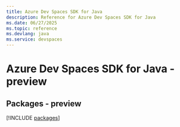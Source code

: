 ```yaml
---
title: Azure Dev Spaces SDK for Java
description: Reference for Azure Dev Spaces SDK for Java
ms.date: 06/27/2025
ms.topic: reference
ms.devlang: java
ms.service: devspaces
---
```

# Azure Dev Spaces SDK for Java - preview
## Packages - preview
[!INCLUDE [packages](dev-spaces-index.md)]
